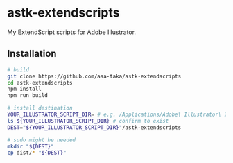 # astk-extendscripts

My ExtendScript scripts for Adobe Illustrator.

## Installation

```sh
# build
git clone https://github.com/asa-taka/astk-extendscripts
cd astk-extendscripts
npm install
npm run build

# install destination
YOUR_ILLUSTRATOR_SCRIPT_DIR= # e.g. /Applications/Adobe\ Illustrator\ 2022/Presets.localized/en_US/Scripts
ls ${YOUR_ILLUSTRATOR_SCRIPT_DIR} # confirm to exist
DEST="${YOUR_ILLUSTRATOR_SCRIPT_DIR}"/astk-extendscripts

# sudo might be needed
mkdir "${DEST}"
cp dist/* "${DEST}"
```